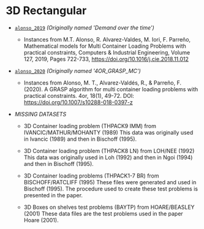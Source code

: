 # 3D Rectangular

- [`alonso_2019`](alonso_2019) *(Originally named 'Demand over the time')*
    - Instances from M.T. Alonso, R. Alvarez-Valdes, M. Iori, F. Parreño, Mathematical models for Multi Container Loading Problems with practical constraints, Computers & Industrial Engineering, Volume 127, 2019, Pages 722-733, https://doi.org/10.1016/j.cie.2018.11.012

- [`alonso_2020`](alonso_2020) *(Originally named '4OR_GRASP_MC')*
    - Instances from Alonso, M. T., Alvarez-Valdés, R., & Parreño, F. (2020). A GRASP algorithm for multi container loading problems with practical constraints. 4or, 18(1), 49-72. DOI: https://doi.org/10.1007/s10288-018-0397-z

- *MISSING DATASETS*
    - 3D Container loading problem (THPACK9 IMM) from IVANCIC/MATHUR/MOHANTY (1989) This data was originally used in Ivancic (1989) and then in Bischoff (1995).

    - 3D Container loading problem (THPACK8 LN) from LOH/NEE (1992) This data was originally used in Loh (1992) and then in Ngoi (1994) and then in Bischoff (1995).

    - 3D Container loading problems (THPACK1-7 BR) from BISCHOFF/RATCLIFF (1995) These files were generated and used in Bischoff (1995). The procedure used to create these test problems is presented in the paper.

    - 3D Boxes on shelves test problems (BAYTP) from HOARE/BEASLEY (2001) These data files are the test problems used in the paper Hoare (2001).